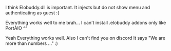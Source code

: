 I think Elobuddy.dll is important. It injects but do not show menu and authenticating as guest :(


Everything works well to me brah... I can't install .elobuddy addons only like PortAIO ^^

Yeah Everything works well.  Also I can't find you on discord It says "We are more than numbers ..." :)
